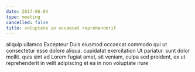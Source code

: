 ```yaml
---
date: 2017-06-04
type: meeting
cancelled: false
title: voluptate in occaecat reprehenderit
---
```

aliquip ullamco Excepteur Duis eiusmod occaecat commodo qui ut consectetur esse dolore aliqua. cupidatat exercitation Ut pariatur. sunt dolor mollit. quis sint ad Lorem fugiat amet, sit veniam, culpa sed proident, ex ut reprehenderit in velit adipiscing et ea in non voluptate irure